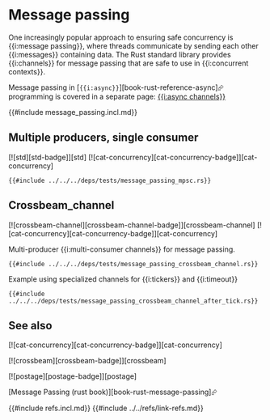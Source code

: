 # Message passing

One increasingly popular approach to ensuring safe concurrency is {{i:message passing}}, where threads communicate by sending each other {{i:messages}} containing data. The Rust standard library provides {{i:channels}} for message passing that are safe to use in {{i:concurrent contexts}}.

Message passing in [`{{i:async}}`][book-rust-reference-async]⮳ programming is covered in a separate page: [{{i:async channels}}](../asynchronous/async_channels.md)

{{#include message_passing.incl.md}}

## Multiple producers, single consumer

[![std][std-badge]][std]  [![cat-concurrency][cat-concurrency-badge]][cat-concurrency]

```rust,editable
{{#include ../../../deps/tests/message_passing_mpsc.rs}}
```

## Crossbeam_channel

[![crossbeam-channel][crossbeam-channel-badge]][crossbeam-channel]  [![cat-concurrency][cat-concurrency-badge]][cat-concurrency]

Multi-producer {{i:multi-consumer channels}} for message passing.

```rust,editable,mdbook-runnable
{{#include ../../../deps/tests/message_passing_crossbeam_channel.rs}}
```

Example using specialized channels for {{i:tickers}} and {{i:timeout}}

```rust,editable,mdbook-runnable
{{#include ../../../deps/tests/message_passing_crossbeam_channel_after_tick.rs}}
```

## See also

[![cat-concurrency][cat-concurrency-badge]][cat-concurrency]

[![crossbeam][crossbeam-badge]][crossbeam]

[![postage][postage-badge]][postage]

[Message Passing (rust book)][book-rust-message-passing]⮳

{{#include refs.incl.md}}
{{#include ../../refs/link-refs.md}}
